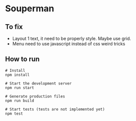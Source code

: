 # Souperman

## To fix

- Layout 1 text, it need to be properly style. Maybe use grid.
- Menu need to use javascript instead of css weird tricks

## How to run

```shell
# Install
npm install
```

```shell
# Start the development server
npm run start
```

```shell
# Generate production files
npm run build
```

```shell
# Start tests (tests are not implemented yet)
npm test
```